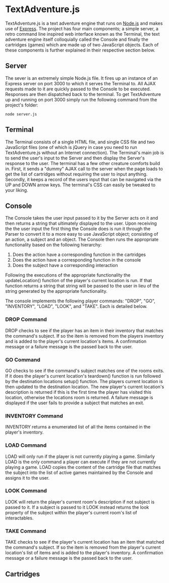 # TextAdventure.js

TextAdventure.js is a text adventure engine that runs on [Node.js](http://nodejs.org/) and makes use of [Express](http://expressjs.com/). The project has four main components; a simple server, a retro command line inspired web interface known as the Terminal, the text adventure engine itself colloquially called the Console and finally the cartridges (games) which are made up of two JavaScript objects. Each of these components is further explained in their respective section below.

## Server

The sever is an extremely simple Node.js file. It fires up an instance of an Express server on port 3000 to which it serves the Terminal to. All AJAX requests made to it are quickly passed to the Console to be executed. Responses are then dispatched back to the terminal. To get TextAdventure up and running on port 3000 simply run the following command from the project's folder:

```
node server.js
```

## Terminal

The Terminal consists of a single HTML file, and single CSS file and two JavaScript files (one of which is jQuery in case you need to run TextAdventure.js without an Internet connection). The Terminal's main job is to send the user's input to the Server and then display the Server's response to the user. The terminal has a few other creature comforts build in. First, it sends a "dummy" AJAX call to the server when the page loads to get the list of cartridges without requiring the user to input anything. Secondly, it keeps a record of the users input that can be navigated via the UP and DOWN arrow keys. The terminal's CSS can easily be tweaked to your liking.

## Console

The Console takes the user input passed to it by the Server acts on it and then returns a string that ultimately displayed to the user. Upon receiving the the user input the first thing the Console does is run it through the Parser to convert it to a more easy to use JavaScript object; consisting of an action, a subject and an object. The Console then runs the appropriate functionality based on the following hierarchy:

1. Does the action have a corresponding function in the cartridges
2. Does the action have a corresponding function in the console
3. Does the subject have a corresponding interaction

Following the executions of the appropriate functionality the updateLocation() function of the player's current location is run. If that function returns a string that string will be passed to the user in lieu of the string generated by the appropriate functionality.

The console implements the following player commands: "DROP", "GO", "INVENTORY", "LOAD", "LOOK", and "TAKE". Each is detailed below.

### DROP Command

DROP checks to see if the player has an item in their inventory that matches the command's subject. If so the item is removed from the players inventory and is added to the player's current location's items. A confirmation message or a failure message is the passed back to the user.

### GO Command

GO checks to see if the command's subject matches one of the rooms exits. If it does the player's current location's teardown() function is run followed by the destination locations setup() function. The players current location is then updated to the destination location. The new player's current location's description is returned if this is the first time the player has visited this location, otherwise the locations room is returned. A failure message is displayed if the user fails to provide a subject that matches an exit.

### INVENTORY Command

INVENTORY returns a enumerated list of all the items contained in the player's inventory.

### LOAD Command

LOAD will only run if the player is not currently playing a game. Similarly LOAD is the only command a player can execute if they are not currently playing a game. LOAD copies the content of the cartridge file that matches the subject into the list of active games maintained by the Console and assigns it to the user.

### LOOK Command

LOOK will return the player's current room's description if not subject is passed to it. If a subject is passed to it LOOK instead returns the look property of the subject within the player's current room's list of interactables. 

### TAKE Command

TAKE checks to see if the player's current location has an item that matched the command's subject. If so the item is removed from the player's current location's list of items and is added to the player's inventory. A confirmation message or a failure message is the passed back to the user.

## Cartridges